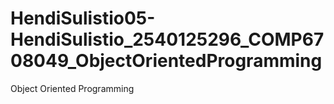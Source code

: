 # HendiSulistio05-HendiSulistio_2540125296_COMP6708049_ObjectOrientedProgramming
Object Oriented Programming
